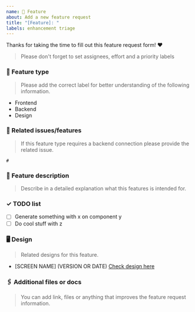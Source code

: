 ```yaml
---
name: 💎 Feature
about: Add a new feature request
title: "[Feature]: "
labels: enhancement triage
---
```


Thanks for taking the time to fill out this feature request form! ❤️

> Please don't forget to set assignees, effort and a priority labels

### 📍 Feature type
> Please add the correct label for better understanding of the following information.

- Frontend
- Backend
- Design

### 🔗 Related issues/features
> If this feature type requires a backend connection please provide the related issue.

    #

### 📝 Feature description
> Describe in a detailed explanation what this features is intended for.
  
### ✓ TODO list    
- [ ] Generate something with x on component y
- [ ] Do cool stuff with z
  
### 🖥 Design
> Related designs for this feature.
    
- [SCREEN NAME] (VERSION OR DATE) [Check design here](http://link.com)

### 🖇 Additional files or docs
> You can add link, files or anything that improves the feature request information.
